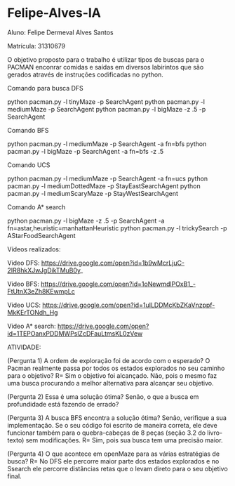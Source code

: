 # Felipe-Alves-IA

Aluno: Felipe Dermeval Alves Santos

Matrícula: 31310679

O objetivo proposto para o trabalho é utilizar tipos de buscas para o PACMAN enconrar comidas e saídas em diversos labirintos que são gerados através de instruções codificadas no python.

Comando para busca DFS

python pacman.py -l tinyMaze -p SearchAgent python pacman.py -l mediumMaze -p SearchAgent python pacman.py -l bigMaze -z .5 -p SearchAgent

Comando BFS

python pacman.py -l mediumMaze -p SearchAgent -a fn=bfs python pacman.py -l bigMaze -p SearchAgent -a fn=bfs -z .5

Comando UCS

python pacman.py -l mediumMaze -p SearchAgent -a fn=ucs python pacman.py -l mediumDottedMaze -p StayEastSearchAgent python pacman.py -l mediumScaryMaze -p StayWestSearchAgent

Comando A* search

python pacman.py -l bigMaze -z .5 -p SearchAgent -a fn=astar,heuristic=manhattanHeuristic python pacman.py -l trickySearch -p AStarFoodSearchAgent

Vídeos realizados:

Video DFS: https://drive.google.com/open?id=1b9wMcrLjuC-2IR8hkXJwJgDikTMuB0y_

Video BFS: https://drive.google.com/open?id=1oNewmdlPOxB1_-FtUtnX3eZh8KEwmpLc

Video UCS: https://drive.google.com/open?id=1uILDDMcKbZKaVnzppf-MkKErTONdh_Hg

Video A* search: https://drive.google.com/open?id=1TEPOanxPDDMWPslZcDFauLtmsKL0zVew

ATIVIDADE:

(Pergunta 1) A ordem de exploração foi de acordo com o esperado? O Pacman realmente passa por todos os estados explorados no seu caminho para o objetivo? R= Sim o objetivo foi alcançado. Não, pois o mesmo faz uma busca procurando a melhor alternativa para alcançar seu objetivo.

(Pergunta 2) Essa é uma solução ótima? Senão, o que a busca em profundidade está fazendo de errado?

(Pergunta 3) A busca BFS encontra a solução ótima? Senão, verifique a sua implementação. Se o seu código foi escrito de maneira correta, ele deve funcionar também para o quebra-cabeças de 8 peças (seção 3.2 do livro-texto) sem modificações. R= Sim, pois sua busca tem uma precisão maior.

(Pergunta 4) O que acontece em openMaze para as várias estratégias de busca? R= No DFS ele percorre maior parte dos estados explorados e no Ssearch ele percorre distâncias retas que o levam direto para o seu objetivo final.
